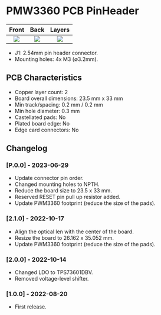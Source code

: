# PMW3360 PCB PinHeader

|                Front                 |                 Back                 |                Layers                |
| :----------------------------------: | :----------------------------------: | :----------------------------------: |
| ![](https://i.imgur.com/uusnHoE.jpg) | ![](https://i.imgur.com/l4hXSjw.jpg) | ![](https://i.imgur.com/LGAlpwE.png) |

- J1: 2.54mm pin header connector.
- Mounting holes: 4x M3 (∅3.2mm).

## PCB Characteristics

- Copper layer count: 2
- Board overall dimensions: 23.5 mm x 33 mm
- Min track/spacing: 0.2 mm / 0.2 mm
- Min hole diameter: 0.3 mm
- Castellated pads: No
- Plated board edge: No
- Edge card connectors: No

## Changelog

### [P.0.0] - 2023-06-29

- Update connector pin order.
- Changed mounting holes to NPTH.
- Reduce the board size to 23.5 x 33 mm.
- Reserved RESET pin pull up resistor added.
- Update PWM3360 footprint (reduce the size of the pads).

### [2.1.0] - 2022-10-17

- Align the optical len with the center of the board.
- Resize the board to 26.162 x 35.052 mm.
- Update PWM3360 footprint (reduce the size of the pads).

### [2.0.0] - 2022-10-14

- Changed LDO to TPS73601DBV.
- Removed voltage-level shifter.

### [1.0.0] - 2022-08-20

- First release.
